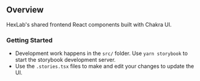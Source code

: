 ## Overview
HexLab's shared frontend React components built with Chakra UI.

### Getting Started
- Development work happens in the `src/` folder. Use `yarn storybook` to start the storybook development server.
- Use the `.stories.tsx` files to make and edit your changes to update the UI.
